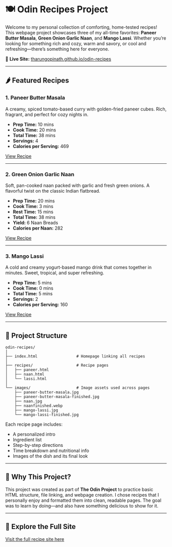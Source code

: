 # 🍽️ Odin Recipes Project

Welcome to my personal collection of comforting, home-tested recipes! This webpage project showcases three of my all-time favorites: **Paneer Butter Masala**, **Green Onion Garlic Naan**, and **Mango Lassi**. Whether you’re looking for something rich and cozy, warm and savory, or cool and refreshing—there’s something here for everyone.

🔗 **Live Site:** [tharungopinath.github.io/odin-recipes](https://tharungopinath.github.io/odin-recipes/)

---

## 🌶️ Featured Recipes

### 1. Paneer Butter Masala  
A creamy, spiced tomato-based curry with golden-fried paneer cubes. Rich, fragrant, and perfect for cozy nights in.  
- **Prep Time:** 10 mins  
- **Cook Time:** 20 mins  
- **Total Time:** 38 mins  
- **Servings:** 4  
- **Calories per Serving:** 469  

[View Recipe](./recipes/paneer.html)

---

### 2. Green Onion Garlic Naan  
Soft, pan-cooked naan packed with garlic and fresh green onions. A flavorful twist on the classic Indian flatbread.  
- **Prep Time:** 20 mins  
- **Cook Time:** 3 mins  
- **Rest Time:** 15 mins  
- **Total Time:** 38 mins  
- **Yield:** 6 Naan Breads  
- **Calories per Naan:** 282  

[View Recipe](./recipes/naan.html)

---

### 3. Mango Lassi  
A cold and creamy yogurt-based mango drink that comes together in minutes. Sweet, tropical, and super refreshing.  
- **Prep Time:** 5 mins  
- **Cook Time:** 0 mins  
- **Total Time:** 5 mins  
- **Servings:** 2  
- **Calories per Serving:** 160  

[View Recipe](./recipes/lassi.html)

---

## 📁 Project Structure

```
odin-recipes/
│
├── index.html                 # Homepage linking all recipes
│
├── recipes/                   # Recipe pages
│   ├── paneer.html
│   ├── naan.html
│   └── lassi.html
│
└── images/                    # Image assets used across pages
    ├── paneer-butter-masala.jpg
    ├── paneer-butter-masala-finished.jpg
    ├── naan.jpg
    ├── naanfinished.webp
    ├── mango-lassi.jpg
    └── mango-lassi-finished.jpg
```

Each recipe page includes:
- A personalized intro  
- Ingredient list  
- Step-by-step directions  
- Time breakdown and nutritional info  
- Images of the dish and its final look

---

## 💬 Why This Project?

This project was created as part of **The Odin Project** to practice basic HTML structure, file linking, and webpage creation. I chose recipes that I personally enjoy and formatted them into clean, readable pages. The goal was to learn by doing—and also have something delicious to show for it.

---

## 🔗 Explore the Full Site

[Visit the full recipe site here](https://tharungopinath.github.io/odin-recipes/)
